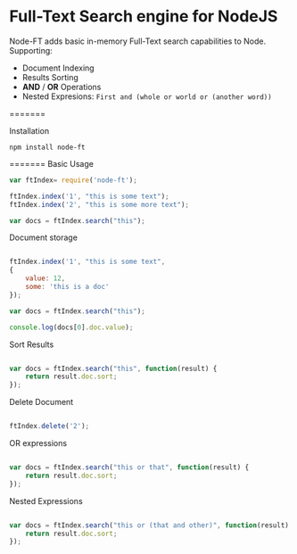 Full-Text Search engine for NodeJS
=======

Node-FT adds basic in-memory Full-Text search capabilities to Node. Supporting:

- Document Indexing
- Results Sorting
- <strong>AND</strong> / <strong>OR</strong> Operations
- Nested Expresions: ```First and (whole or world or (another word))```

=======

Installation

```
npm install node-ft
```

=======
Basic Usage

```javascript
var ftIndex= require('node-ft');

ftIndex.index('1', "this is some text");
ftIndex.index('2', "this is some more text");

var docs = ftIndex.search("this");
```

Document storage

```javascript

ftIndex.index('1', "this is some text", 
{ 
    value: 12,
    some: 'this is a doc' 
});

var docs = ftIndex.search("this");

console.log(docs[0].doc.value);

```

Sort Results

```javascript

var docs = ftIndex.search("this", function(result) {
    return result.doc.sort;
});
```

Delete Document

```javascript

ftIndex.delete('2');

```

OR expressions

```javascript

var docs = ftIndex.search("this or that", function(result) {
    return result.doc.sort;
});

```

Nested Expressions

```javascript

var docs = ftIndex.search("this or (that and other)", function(result) {
    return result.doc.sort;
});

```

